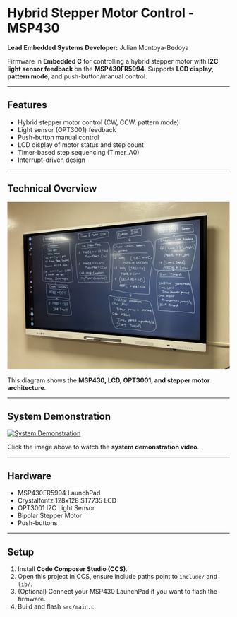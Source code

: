 # Hybrid Stepper Motor Control - MSP430

**Lead Embedded Systems Developer:** Julian Montoya-Bedoya

Firmware in **Embedded C** for controlling a hybrid stepper motor with **I2C light sensor feedback** on the **MSP430FR5994**. Supports **LCD display**, **pattern mode**, and push-button/manual control.

---

## Features

- Hybrid stepper motor control (CW, CCW, pattern mode)  
- Light sensor (OPT3001) feedback  
- Push-button manual control  
- LCD display of motor status and step count  
- Timer-based step sequencing (Timer_A0)  
- Interrupt-driven design  

---

## Technical Overview

![Technical Overview](media/technical_overview.png)  

This diagram shows the **MSP430, LCD, OPT3001, and stepper motor architecture**.  

---

## System Demonstration

[![System Demonstration](media/system_demonstration_thumbnail.png)](media/system_demonstration.mp4)  

Click the image above to watch the **system demonstration video**.  

---

## Hardware

- MSP430FR5994 LaunchPad  
- Crystalfontz 128x128 ST7735 LCD  
- OPT3001 I2C Light Sensor  
- Bipolar Stepper Motor  
- Push-buttons  

---

## Setup

1. Install **Code Composer Studio (CCS)**.  
2. Open this project in CCS, ensure include paths point to `include/` and `lib/`.
3. (Optional) Connect your MSP430 LaunchPad if you want to flash the firmware.
4. Build and flash `src/main.c`.  

